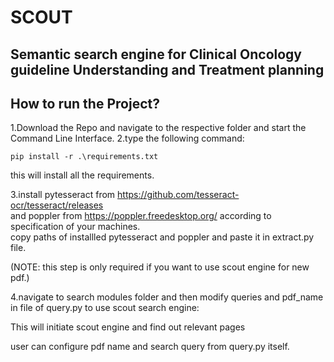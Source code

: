 # SCOUT
## Semantic search engine for Clinical Oncology guideline Understanding and Treatment planning

 
## How to run the Project? 
1.Download the Repo and navigate to the respective folder and start the Command Line Interface.
2.type the following command: 

```
pip install -r .\requirements.txt
```  

this will install all the requirements.  

3.install pytesseract from https://github.com/tesseract-ocr/tesseract/releases   
and poppler from https://poppler.freedesktop.org/  according to specification of your machines.   
copy paths of installled pytesseract and poppler and paste it in extract.py file.  

(NOTE: this step is only required if you want to use scout engine for new pdf.)

4.navigate to search modules folder and then modify queries and pdf_name in file of query.py to use scout search engine: 

This will initiate scout engine and find out relevant pages

user can configure pdf name and search query from query.py itself.
